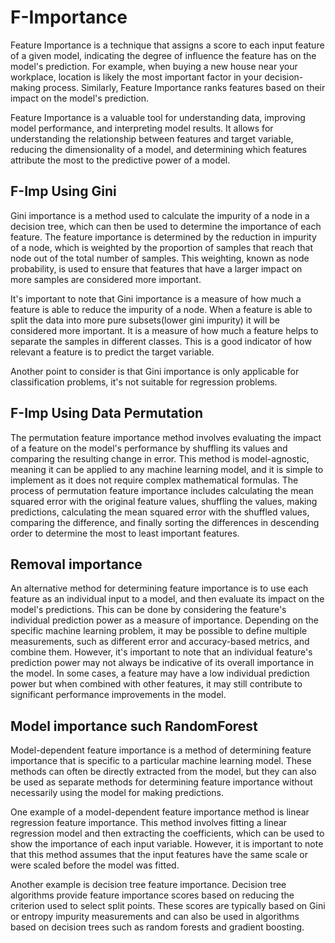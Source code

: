 # F-Importance

Feature Importance is a technique that assigns a score to each input feature of a given model, indicating the degree of influence the feature has on the model's prediction. For example, when buying a new house near your workplace, location is likely the most important factor in your decision-making process. Similarly, Feature Importance ranks features based on their impact on the model's prediction.

Feature Importance is a valuable tool for understanding data, improving model performance, and interpreting model results. It allows for understanding the relationship between features and target variable, reducing the dimensionality of a model, and determining which features attribute the most to the predictive power of a model.

## F-Imp Using Gini

Gini importance is a method used to calculate the impurity of a node in a decision tree, which can then be used to determine the importance of each feature. The feature importance is determined by the reduction in impurity of a node, which is weighted by the proportion of samples that reach that node out of the total number of samples. This weighting, known as node probability, is used to ensure that features that have a larger impact on more samples are considered more important.

It's important to note that Gini importance is a measure of how much a feature is able to reduce the impurity of a node. When a feature is able to split the data into more pure subsets(lower gini impurity) it will be considered more important. It is a measure of how much a feature helps to separate the samples in different classes. This is a good indicator of how relevant a feature is to predict the target variable.

Another point to consider is that Gini importance is only applicable for classification problems, it's not suitable for regression problems.

## F-Imp Using Data Permutation

The permutation feature importance method involves evaluating the impact of a feature on the model's performance by shuffling its values and comparing the resulting change in error. This method is model-agnostic, meaning it can be applied to any machine learning model, and it is simple to implement as it does not require complex mathematical formulas. The process of permutation feature importance includes calculating the mean squared error with the original feature values, shuffling the values, making predictions, calculating the mean squared error with the shuffled values, comparing the difference, and finally sorting the differences in descending order to determine the most to least important features.

## Removal importance

An alternative method for determining feature importance is to use each feature as an individual input to a model, and then evaluate its impact on the model's predictions. This can be done by considering the feature's individual prediction power as a measure of importance. Depending on the specific machine learning problem, it may be possible to define multiple measurements, such as different error and accuracy-based metrics, and combine them. However, it's important to note that an individual feature's prediction power may not always be indicative of its overall importance in the model. In some cases, a feature may have a low individual prediction power but when combined with other features, it may still contribute to significant performance improvements in the model.

## Model importance such RandomForest

Model-dependent feature importance is a method of determining feature importance that is specific to a particular machine learning model. These methods can often be directly extracted from the model, but they can also be used as separate methods for determining feature importance without necessarily using the model for making predictions.

One example of a model-dependent feature importance method is linear regression feature importance. This method involves fitting a linear regression model and then extracting the coefficients, which can be used to show the importance of each input variable. However, it is important to note that this method assumes that the input features have the same scale or were scaled before the model was fitted.

Another example is decision tree feature importance. Decision tree algorithms provide feature importance scores based on reducing the criterion used to select split points. These scores are typically based on Gini or entropy impurity measurements and can also be used in algorithms based on decision trees such as random forests and gradient boosting.